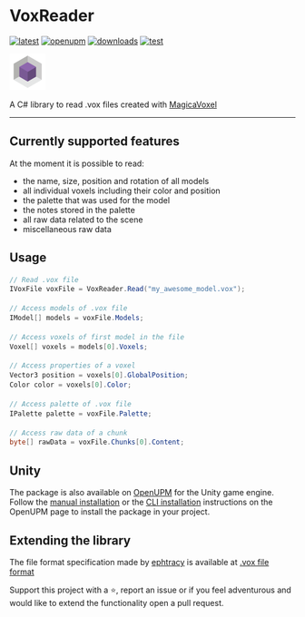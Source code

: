 # VoxReader

[![latest](https://img.shields.io/nuget/v/VoxReader)](https://www.nuget.org/packages/VoxReader/)
[![openupm](https://img.shields.io/npm/v/com.sandrofigo.voxreader?label=openupm&registry_uri=https://package.openupm.com)](https://openupm.com/packages/com.sandrofigo.voxreader/)
[![downloads](https://img.shields.io/nuget/dt/VoxReader?color=blue)](https://www.nuget.org/packages/VoxReader/)
[![test](https://github.com/sandrofigo/VoxReader/actions/workflows/test.yml/badge.svg)](https://github.com/sandrofigo/VoxReader/actions/workflows/test.yml)

[![logo](https://raw.githubusercontent.com/sandrofigo/VoxReader/refs/heads/main/images/icon.png)](https://github.com/sandrofigo/VoxReader)

A C# library to read .vox files created with [MagicaVoxel](https://ephtracy.github.io/index.html?page=mv_main)

---

## Currently supported features

At the moment it is possible to read:
- the name, size, position and rotation of all models
- all individual voxels including their color and position
- the palette that was used for the model
- the notes stored in the palette
- all raw data related to the scene
- miscellaneous raw data

## Usage

```csharp
// Read .vox file
IVoxFile voxFile = VoxReader.Read("my_awesome_model.vox");

// Access models of .vox file
IModel[] models = voxFile.Models;

// Access voxels of first model in the file
Voxel[] voxels = models[0].Voxels;

// Access properties of a voxel
Vector3 position = voxels[0].GlobalPosition;
Color color = voxels[0].Color;

// Access palette of .vox file
IPalette palette = voxFile.Palette;

// Access raw data of a chunk
byte[] rawData = voxFile.Chunks[0].Content;
```

## Unity

The package is also available on [OpenUPM](https://openupm.com/packages/com.sandrofigo.voxreader/) for the Unity game engine.
Follow the [manual installation](https://openupm.com/packages/com.sandrofigo.voxreader/?subPage=readme#modal-manualinstallation) or the [CLI installation](https://openupm.com/packages/com.sandrofigo.voxreader/?subPage=readme#modal-commandlinetool) instructions on the OpenUPM page to install the package in your project.

## Extending the library

The file format specification made by [ephtracy](https://github.com/ephtracy) is available at [.vox file format](https://github.com/ephtracy/voxel-model)

Support this project with a ⭐️, report an issue or if you feel adventurous and would like to extend the functionality open a pull request.

